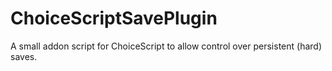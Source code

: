 # ChoiceScriptSavePlugin
A small addon script for ChoiceScript to allow control over persistent (hard) saves.
